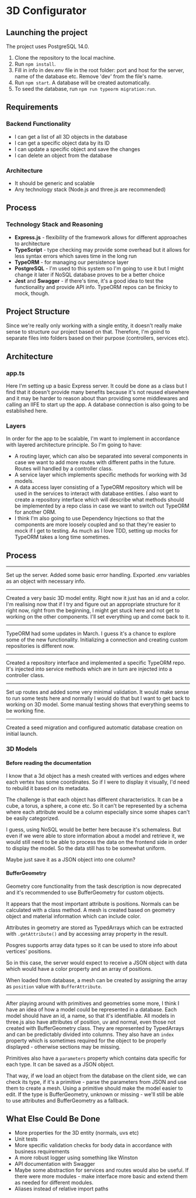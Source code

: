 # 3D Configurator

## Launching the project

The project uses PostgreSQL 14.0.

1. Clone the repository to the local machine.
2. Run `npm install`.
3. Fill in info in dev.env file in the root folder: port and host for the server, name of the database etc. Remove 'dev' from the file's name.
4. Run `npm start`. A database will be created automatically.
5. To seed the database, run `npm run typeorm migration:run`.

## Requirements
### Backend Functionality
- I can get a list of all 3D objects in the database
- I can get a specific object data by its ID
- I can update a specific object and save the changes
- I can delete an object from the database

### Architecture
- It should be generic and scalable
- Any technology stack (Node.js and three.js are recommended)

## Process
### Technology Stack and Reasoning
- **Express.js** - flexibility of the framework allows for different approaches to architecture
- **TypeScript** - type checking may provide some overhead but it allows for less syntax errors which saves time in the long run
- **TypeORM** - for managing our persistence layer
- **PostgreSQL** - I'm used to this system so I'm going to use it but I might change it later if NoSQL database proves to be a better choice
- **Jest** and **Swagger** - if there's time, it's a good idea to test the functionality and provide API info. TypeORM repos can be finicky to mock, though.

## Project Structure
Since we're really only working with a single entity, it doesn't really make sense to structure our project based on that. Therefore, I'm goind to separate files into folders based on their purpose (controllers, services etc).

## Architecture
### app.ts
Here I'm setting up a basic Express server. It could be done as a class but I find that it doesn't provide many benefits because it's not reused elsewhere and it may be harder to reason about than providing some middlewares and calling an IIFE to start up the app. A database connection is also going to be established here.

### Layers
In order for the app to be scalable, I'm want to implement in accordance with layered architecture principle. So I'm going to have:
- A routing layer, which can also be separated into several components in case we want to add more routes with different paths in the future. Routes will handled by a controller class.
- A service layer which implements specific methods for working with 3d models.
- A data access layer consisting of a TypeORM repository which will be used in the services to interact with database entities. I also want to create a repository interface which will describe what methods should be implemented by a repo class in case we want to switch out TypeORM for another ORM.
- I think I'm also going to use Dependency Injections so that the components are more loosely coupled and so that they're easier to mock if I get to testing. As much as I love TDD, setting up mocks for TypeORM takes a long time sometimes.

## Process
------
Set up the server. Added some basic error handling. Exported .env variables as an object with necessary info.
____________
Created a very basic 3D model entity. Right now it just has an id and a color. I'm realising now that if I try and figure out an appropriate structure for it right now, right from the beginning, I might get stuck here and not get to working on the other components. I'll set everything up and come back to it.
___________
TypeORM had some updates in March. I guess it's a chance to explore some of the new functionality. Initializing a connection and creating custom repositories is different now.
__________________________
Created a repository interface and implemented a specific TypeORM repo. It's injected into service methods which are in turn are injected into a controller class.
_______________
Set up routes and added some very minimal validation. It would make sense to run some tests here and normally I would do that but I want to get back to working on 3D model. Some manual testing shows that everything seems to be working fine.
_______________
Created a seed migration and configured automatic database creation on initial launch.

### 3D Models
#### Before reading the documentation
I know that a 3d object has a mesh created with vertices and edges where each vertex has some coordinates. So if I were to display it visually, I'd need to rebuild it based on its metadata.

The challenge is that each object has different characteristics. It can be a cube, a torus, a sphere, a cone etc. So it can't be represented by a schema where each attribute would be a column especially since some shapes can't be easily categorized.

I guess, using NoSQL would be better here because it's schemaless. But even if we were able to store information about a model and retrieve it, we would still need to be able to process the data on the frontend side in order to display the model. So the data still has to be somewhat uniform. 

Maybe just save it as a JSON object into one column?

#### BufferGeometry
Geometry core functionality from the task description is now deprecated and it's recommended to use BufferGeometry for custom objects.

It appears that the most important attribute is positions. Normals can be calculated with a class method. A mesh is created based on geometry object and material information which can include color.

Attributes in geometry are stored as TypedArrays which can be extracted with `.getAttribute()` and by accessing array property in the result.

Posgres supports array data types so it can be used to store info about vertices' positions.

So in this case, the server would expect to receive a JSON object with data which would have a color property and an array of positions.

When loaded from database, a mesh can be created by assigning the array as `position` value with `BufferAttribute`.
____________________________
After playing around with primitives and geometries some more, I think I have an idea of how a model could be represented in a database. Each model should have an id, a name, so that it's identifiable. All models in three.js also have attributes of position, uv and normal, even those not created with BufferGeometry class. They are represented by TypedArrays and can be predictably divided into columns. They also have an `index` property which is sometimes required for the object to be properly displayed - otherwise sections may be missing. 

Primitives also have a `parameters` property which contains data specific for each type. It can be saved as a JSON object.

That way, if we load an object from the database on the client side, we can check its type, if it's a primitive - parse the parameters from JSON and use them to create a mesh. Using a primitive should make the model easier to edit. If the type is BufferGeometry, unknown or missing - we'll still be able to use attributes and BufferGeometry as a fallback.

## What Else Could Be Done
- More properties for the 3D entity (normals, uvs etc)
- Unit tests
- More specific validation checks for body data in accordance with business requirements
- A more robust logger using something like Winston
- API documentation with Swagger
- Maybe some abstraction for services and routes would also be useful. If there were more modules - make interface more basic and extend them as needed for different modules.
- Aliases instead of relative import paths